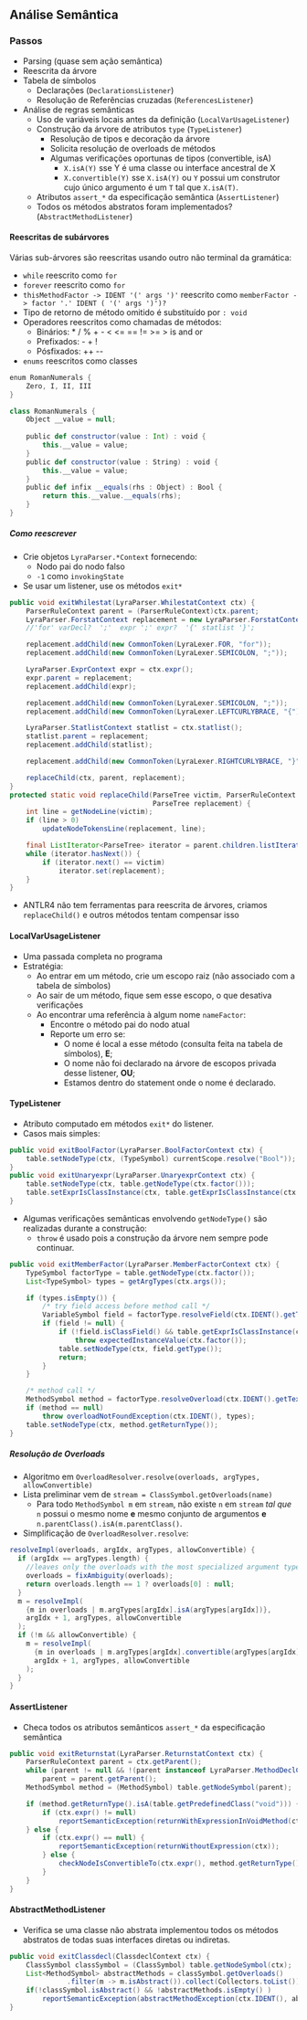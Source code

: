 ﻿## Análise Semântica

### Passos
- Parsing (quase sem ação semântica)
- Reescrita da árvore
- Tabela de símbolos
  - Declarações (`DeclarationsListener`)
  - Resolução de Referências cruzadas (`ReferencesListener`)
- Análise de regras semânticas
  - Uso de variáveis locais antes da definição (`LocalVarUsageListener`)
  - Construção da árvore de atributos `type` (`TypeListener`)
    - Resolução de tipos e decoração da árvore
    - Solicita resolução de overloads de métodos
    - Algumas verificações oportunas de tipos (convertible, isA)
      - `X.isA(Y)` sse Y é uma classe ou interface ancestral de X
      - `X.convertible(Y)` sse `X.isA(Y)` ou `Y` possui um construtor cujo único 
         argumento é um `T` tal que `X.isA(T)`.
  - Atributos `assert_*` da especificação semântica (`AssertListener`)
  - Todos os métodos abstratos foram implementados? (`AbstractMethodListener`)
  

#### Reescritas de subárvores

Várias sub-árvores são reescritas usando outro não terminal da gramática:
- `while` reescrito como `for`
- `forever` reescrito como `for`
- `thisMethodFactor -> IDENT '(' args ')'` reescrito como `memberFactor -> factor '.' IDENT ( '(' args ')')?`
- Tipo de retorno de método omitido é substituído por `: void`
- Operadores reescritos como chamadas de métodos:
  - Binários: * / % + - < <= == != >= > is and or
  - Prefixados: - + !
  - Pósfixados: ++ --
- `enums` reescritos como classes
```scala
enum RomanNumerals {
    Zero, I, II, III
}
```
```scala
class RomanNumerals {
    Object __value = null;
    
    public def constructor(value : Int) : void {
        this.__value = value;
    }
    public def constructor(value : String) : void {
        this.__value = value;
    }
    public def infix __equals(rhs : Object) : Bool {
        return this.__value.__equals(rhs);
    }
}
```
##### Como reescrever
- Crie objetos `LyraParser.*Context` fornecendo:
  - Nodo pai do nodo falso
  - `-1` como `invokingState`
- Se usar um listener, use os métodos `exit*`
```java 
public void exitWhilestat(LyraParser.WhilestatContext ctx) {
    ParserRuleContext parent = (ParserRuleContext)ctx.parent;
    LyraParser.ForstatContext replacement = new LyraParser.ForstatContext(parent, -1);
    //'for' varDecl?  ';'  expr ';' expr?  '{' statlist '}';

    replacement.addChild(new CommonToken(LyraLexer.FOR, "for"));
    replacement.addChild(new CommonToken(LyraLexer.SEMICOLON, ";"));

    LyraParser.ExprContext expr = ctx.expr();
    expr.parent = replacement;
    replacement.addChild(expr);

    replacement.addChild(new CommonToken(LyraLexer.SEMICOLON, ";"));
    replacement.addChild(new CommonToken(LyraLexer.LEFTCURLYBRACE, "{"));

    LyraParser.StatlistContext statlist = ctx.statlist();
    statlist.parent = replacement;
    replacement.addChild(statlist);

    replacement.addChild(new CommonToken(LyraLexer.RIGHTCURLYBRACE, "}"));

    replaceChild(ctx, parent, replacement);
}
protected static void replaceChild(ParseTree victim, ParserRuleContext parent,
                                   ParseTree replacement) {
    int line = getNodeLine(victim);
    if (line > 0)
        updateNodeTokensLine(replacement, line);

    final ListIterator<ParseTree> iterator = parent.children.listIterator();
    while (iterator.hasNext()) {
        if (iterator.next() == victim)
            iterator.set(replacement);
    }
}
```
- ANTLR4 não tem ferramentas para reescrita de árvores, criamos `replaceChild()` 
  e outros métodos tentam compensar isso

#### LocalVarUsageListener
- Uma passada completa no programa
- Estratégia: 
  - Ao entrar em um método, crie um escopo raiz (não associado com a tabela de símbolos)
  - Ao sair de um método, fique sem esse escopo, o que desativa verificações
  - Ao encontrar uma referência à algum nome `nameFactor`:
    - Encontre o método pai do nodo atual
    - Reporte um erro se:
      - O nome é local a esse método (consulta feita na tabela de símbolos), **E**;
      - O nome não foi declarado na árvore de escopos privada desse listener, **OU**;
      - Estamos dentro do statement onde o nome é declarado.

#### TypeListener
- Atributo computado em métodos `exit*` do listener.
- Casos mais simples:
```java
public void exitBoolFactor(LyraParser.BoolFactorContext ctx) {
    table.setNodeType(ctx, (TypeSymbol) currentScope.resolve("Bool"));
}
public void exitUnaryexpr(LyraParser.UnaryexprContext ctx) {
    table.setNodeType(ctx, table.getNodeType(ctx.factor()));
    table.setExprIsClassInstance(ctx, table.getExprIsClassInstance(ctx.factor()));
}
```
- Algumas verificações semânticas envolvendo `getNodeType()` são realizadas durante a construção:
  - `throw` é usado pois a construção da árvore nem sempre pode continuar.
```java
public void exitMemberFactor(LyraParser.MemberFactorContext ctx) {
    TypeSymbol factorType = table.getNodeType(ctx.factor());
    List<TypeSymbol> types = getArgTypes(ctx.args());

    if (types.isEmpty()) {
        /* try field access before method call */
        VariableSymbol field = factorType.resolveField(ctx.IDENT().getText());
        if (field != null) {
            if (!field.isClassField() && table.getExprIsClassInstance(ctx.factor()))
                throw expectedInstanceValue(ctx.factor());
            table.setNodeType(ctx, field.getType());
            return;
        }
    }

    /* method call */
    MethodSymbol method = factorType.resolveOverload(ctx.IDENT().getText(), types);
    if (method == null) 
        throw overloadNotFoundException(ctx.IDENT(), types);
    table.setNodeType(ctx, method.getReturnType());
}
```

##### Resolução de Overloads
- Algoritmo em `OverloadResolver.resolve(overloads, argTypes, allowConvertible)`
- Lista preliminar vem de `stream = ClassSymbol.getOverloads(name)`
  - Para todo `MethodSymbol m` em `stream`, não existe `n` em `stream` *tal que* `n` possui o mesmo nome **e** mesmo conjunto de argumentos **e** `n.parentClass().isA(m.parentClass()`.
- Simplificação de `OverloadResolver.resolve`:
```scala
resolveImpl(overloads, argIdx, argTypes, allowConvertible) {
  if (argIdx == argTypes.length) {
    //leaves only the overloads with the most specialized argument types
    overloads = fixAmbiguity(overloads);
    return overloads.length == 1 ? overloads[0] : null; 
  }
  m = resolveImpl(
    {m in overloads | m.argTypes[argIdx].isA(argTypes[argIdx])},
    argIdx + 1, argTypes, allowConvertible
  );
  if (!m && allowConvertible) {
    m = resolveImpl(
      {m in overloads | m.argTypes[argIdx].convertible(argTypes[argIdx])},
      argIdx + 1, argTypes, allowConvertible
    );
  }
}
```

#### AssertListener
- Checa todos os atributos semânticos `assert_*` da especificação semântica
```java
public void exitReturnstat(LyraParser.ReturnstatContext ctx) {
    ParserRuleContext parent = ctx.getParent();
    while (parent != null && !(parent instanceof LyraParser.MethodDeclContext)) 
        parent = parent.getParent();
    MethodSymbol method = (MethodSymbol) table.getNodeSymbol(parent);

    if (method.getReturnType().isA(table.getPredefinedClass("void"))) {
        if (ctx.expr() != null)
            reportSemanticException(returnWithExpressionInVoidMethod(ctx));
    } else {
        if (ctx.expr() == null) {
            reportSemanticException(returnWithoutExpression(ctx));
        } else {
            checkNodeIsConvertibleTo(ctx.expr(), method.getReturnType());
        }
    }
}
```

#### AbstractMethodListener
- Verifica se uma classe não abstrata implementou todos os métodos abstratos de 
  todas suas interfaces diretas ou indiretas.
```java
public void exitClassdecl(ClassdeclContext ctx) {
	ClassSymbol classSymbol = (ClassSymbol) table.getNodeSymbol(ctx);
	List<MethodSymbol> abstractMethods = classSymbol.getOverloads()
              .filter(m -> m.isAbstract()).collect(Collectors.toList());
	if(!classSymbol.isAbstract() && !abstractMethods.isEmpty() )
		reportSemanticException(abstractMethodException(ctx.IDENT(), abstractMethods));
}
```
